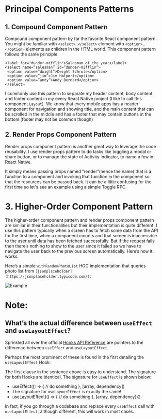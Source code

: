 # Principal Components Patterns

## 1. Compound Component Pattern

Compound component pattern by far the favorite React component pattern. You might be familiar with `<select>…</select>` element with `<option>…</option>` elements as children in the HTML world. This component pattern follows the same principle:

    <label for="dunder-mifflin">Salesman of the year</label>
    <select name=”salesman” id=”dunder-mifflin”>
     <option value=”dwight”>Dwight Schrute</option>
     <option value=”jim”>Jim Halpert</option>
     <option value=”andy”>Andy Bernard</option>
    </select>

I commonly use this pattern to separate my header content, body content and footer content in my every React Native project (I like to call this component `Layout`). We know that every mobile apps has a header component for navigation and showing title, and the main content that can be scrolled in the middle and has a footer that may contain buttons at the bottom (footer may not be common though)

## 2. Render Props Component Pattern

Render props component pattern is another great way to leverage the code reusability. I use render props pattern to do tasks like toggling a modal or share button, or to manage the state of Activity Indicator, to name a few in React Native.

It simply means passing props named “render”(hence the name) that is a function to a component and invoking that function in the component so that the resources can be passed back. It can be a little confusing for the first time so let's see an example using a simple Toggle RPC.

# 3. Higher-Order Component Pattern

The higher-order component pattern and render props component pattern are similar in their functionalities but their implementation is quite different. I use this pattern typically when a screen has to fetch some data from the API for the first time, when a component mounts and that screen is inaccessible to the user until data has been fetched successfully. But if the request fails then there’s nothing to show to the user since it failed so we have to navigate the user back to the previous screen automatically. Here’s how it works.

Here’s a simple `withRandomPhotoList` HOC implementation that queries photo list from `[jsonplaceholder](https://jsonplaceholder.typicode.com/)`:

![Example](https://miro.medium.com/max/2000/1*HiRoZ188HcIx-WvbNQisVQ.png)

# Note:

## What’s the actual difference between `useEffect` and `useLayoutEffect`?

Sprinkled all over the official [Hooks API Reference](https://reactjs.org/docs/hooks-reference.html) are pointers to the difference between `useEffect` and `useLayoutEffect`.

Perhaps the most prominent of these is found in the first detailing the `useLayoutEffect` Hook:

The first clause in the sentence above is easy to understand. The signature for both Hooks are identical. The signature for `useEffect` is shown below:

- useEffect(() => { // do something }, [array, dependency])
- The signature for `useLayoutEffect` is exactly the same!
- useLayoutEffect(() => { // do something }, [array, dependency])2

In fact, if you go through a codebase and replace every `useEffect` call with `useLayoutEffect`, although different, this will work in most cases.
